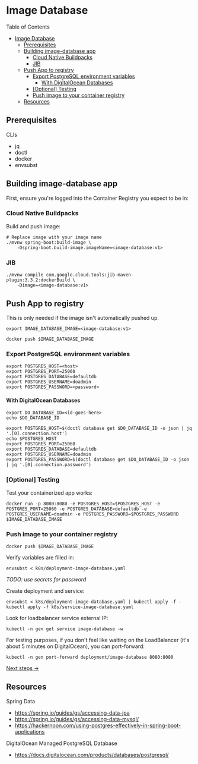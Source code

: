 # Image Database

Table of Contents
- [Image Database](#image-database)
  - [Prerequisites](#prerequisites)
  - [Building image-database app](#building-image-database-app)
    - [Cloud Native Buildpacks](#cloud-native-buildpacks)
    - [JIB](#jib)
  - [Push App to registry](#push-app-to-registry)
    - [Export PostgreSQL environment variables](#export-postgresql-environment-variables)
      - [With DigitalOcean Databases](#with-digitalocean-databases)
    - [\[Optional\] Testing](#optional-testing)
    - [Push image to your container registry](#push-image-to-your-container-registry)
  - [Resources](#resources)


## Prerequisites
CLIs
- jq
- doctl
- docker
- envsubst

## Building image-database app
First, ensure you're logged into the Container Registry you expect to be in:

### Cloud Native Buildpacks
Build and push image:
```console
# Replace image with your image name
./mvnw spring-boot:build-image \
    -Dspring-boot.build-image.imageName=<image-database:v1>
```

### JIB
```console
./mvnw compile com.google.cloud.tools:jib-maven-plugin:3.3.2:dockerBuild \
    -Dimage=<image-database:v1>
```

## Push App to registry
This is only needed if the image isn't automatically pushed up.

```shell
export IMAGE_DATABASE_IMAGE=<image-database:v1>
```
```console
docker push $IMAGE_DATABASE_IMAGE
```

### Export PostgreSQL environment variables
```shell
export POSTGRES_HOST=<host>
export POSTGRES_PORT=25060
export POSTGRES_DATABASE=defaultdb
export POSTGRES_USERNAME=doadmin
export POSTGRES_PASSWORD=<password>
```

#### With DigitalOcean Databases
```shell
export DO_DATABASE_ID=<id-goes-here> 
echo $DO_DATABASE_ID

export POSTGRES_HOST=$(doctl database get $DO_DATABASE_ID -o json | jq '.[0].connection.host') 
echo $POSTGRES_HOST
export POSTGRES_PORT=25060
export POSTGRES_DATABASE=defaultdb
export POSTGRES_USERNAME=doadmin
export POSTGRES_PASSWORD=$(doctl database get $DO_DATABASE_ID -o json | jq '.[0].connection.password')
```

### [Optional] Testing
Test your containerized app works:
```console
docker run -p 8080:8080 -e POSTGRES_HOST=$POSTGRES_HOST -e POSTGRES_PORT=25060 -e POSTGRES_DATABASE=defaultdb -e POSTGRES_USERNAME=doadmin -e POSTGRES_PASSWORD=$POSTGRES_PASSWORD $IMAGE_DATABASE_IMAGE
```

### Push image to your container registry
```console
docker push $IMAGE_DATABASE_IMAGE
``` 

Verify variables are filled in:
```console
envsubst < k8s/deployment-image-database.yaml
```

*TODO: use secrets for password*

Create deployment and service:
```console
envsubst < k8s/deployment-image-database.yaml | kubectl apply -f -
kubectl apply -f k8s/service-image-database.yaml
```

Look for loadbalancer service external IP:
```console
kubectl -n gen get service image-database -w
```

For testing purposes, if you don't feel like waiting on the LoadBalancer (it's about 5 minutes on DigitalOcean), you can port-forward:
```console
kubectl -n gen port-forward deployment/image-database 8080:8080
```

[Next steps ->](../image-gen-store/README.md)

## Resources
Spring Data
- https://spring.io/guides/gs/accessing-data-jpa
- https://spring.io/guides/gs/accessing-data-mysql/
- https://hackernoon.com/using-postgres-effectively-in-spring-boot-applications

DigitalOcean Managed PostgreSQL Database
- https://docs.digitalocean.com/products/databases/postgresql/
